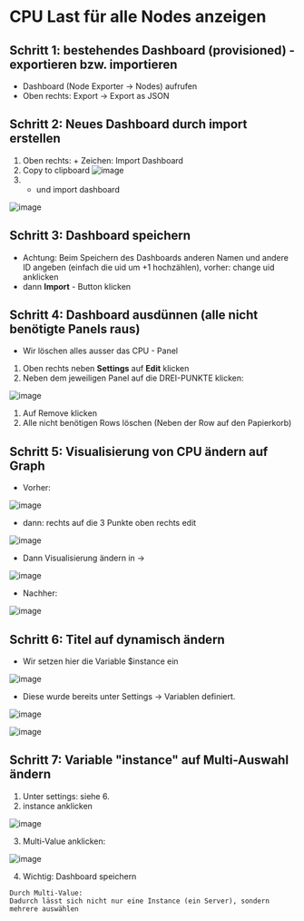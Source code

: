 # CPU Last für alle Nodes anzeigen 

## Schritt 1: bestehendes Dashboard (provisioned) - exportieren bzw. importieren

  * Dashboard (Node Exporter -> Nodes) aufrufen
  * Oben rechts: Export -> Export as JSON

## Schritt 2: Neues Dashboard durch import erstellen 

  1. Oben rechts: + Zeichen: Import Dashboard
  1. Copy to clipboard ![image](https://github.com/user-attachments/assets/446d97c4-0e84-49e8-a436-31a72179fb29)
  2. + und import dashboard

![image](https://github.com/user-attachments/assets/fe51b22a-9ad1-43ec-a307-5cad58c9fe1d)

## Schritt 3: Dashboard speichern 

  * Achtung: Beim Speichern des Dashboards anderen Namen und andere ID angeben
    (einfach die uid um +1 hochzählen), vorher: change uid anklicken 
  * dann **Import** - Button klicken

## Schritt 4: Dashboard ausdünnen (alle nicht benötigte Panels raus)

  * Wir löschen alles ausser das CPU - Panel 

  1. Oben rechts neben **Settings** auf **Edit** klicken
  1. Neben dem jeweiligen Panel auf die DREI-PUNKTE klicken:

![image](https://github.com/user-attachments/assets/18988150-2ff3-45a2-8938-fac448e6c7a1)

  1. Auf Remove klicken
  1. Alle nicht benötigen Rows löschen (Neben der Row auf den Papierkorb) 

## Schritt 5: Visualisierung von CPU ändern auf Graph 

  * Vorher:

![image](https://github.com/user-attachments/assets/472abb6c-24e2-4d62-b56a-2299b271936a)

  * dann: rechts auf die 3 Punkte oben rechts edit

![image](https://github.com/user-attachments/assets/54e41528-e683-4974-9023-2069b47efcf2)

  * Dann Visualisierung ändern in ->

![image](https://github.com/user-attachments/assets/669fd2e4-fea5-49b1-9f2a-bed15c827b1f)

  * Nachher:

![image](https://github.com/user-attachments/assets/b34fdde3-f987-4732-8efe-126b4093d869)

## Schritt 6: Titel auf dynamisch ändern 

  * Wir setzen hier die Variable $instance ein

![image](https://github.com/user-attachments/assets/9f1c6e3d-6d9a-45dd-b746-2664229921dd)

  * Diese wurde bereits unter Settings -> Variablen definiert.

![image](https://github.com/user-attachments/assets/e5b67110-18d6-46e1-ae11-359b8f75da6b)

![image](https://github.com/user-attachments/assets/bf3f41e3-0f72-419f-af97-c33467c017c0)

## Schritt 7: Variable "instance" auf Multi-Auswahl ändern 

  1. Unter settings: siehe 6.
  2. instance anklicken

![image](https://github.com/user-attachments/assets/bb57321e-6529-40f8-98de-2544f51d24ff)

  3. Multi-Value anklicken:

![image](https://github.com/user-attachments/assets/cf95b185-f536-4c5d-9518-714553802aa9)

  4. Wichtig: Dashboard speichern

  ```
  Durch Multi-Value:
  Dadurch lässt sich nicht nur eine Instance (ein Server), sondern mehrere auswählen 


 

 

